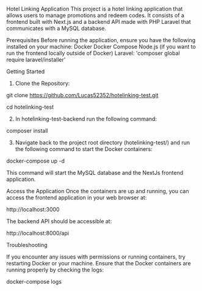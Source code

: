 Hotel Linking Application This project is a hotel linking application that allows users to manage promotions and redeem codes. It consists of a frontend built with Next.js and a backend API made with PHP Laravel that communicates with a MySQL database.

Prerequisites Before running the application, ensure you have the following installed on your machine:
Docker 
Docker Compose 
Node.js (if you want to run the frontend locally outside of Docker) 
Laravel: 'composer global require laravel/installer'

Getting Started

1. Clone the Repository:

git clone https://github.com/Lucas52352/hotelinking-test.git

cd hotelinking-test

2. In hotelinking-test-backend run the following command:

composer install

3. Navigate back to the project root directory (hotelinking-test/) and run the following command to start the Docker containers:

docker-compose up -d

This command will start the MySQL database and the NextJs frontend application.

Access the Application Once the containers are up and running, you can access the frontend application in your web browser at:

http://localhost:3000

The backend API should be accessible at:

http://localhost:8000/api

Troubleshooting

If you encounter any issues with permissions or running containers, try restarting Docker or your machine. Ensure that the Docker containers are running properly by checking the logs:

docker-compose logs
